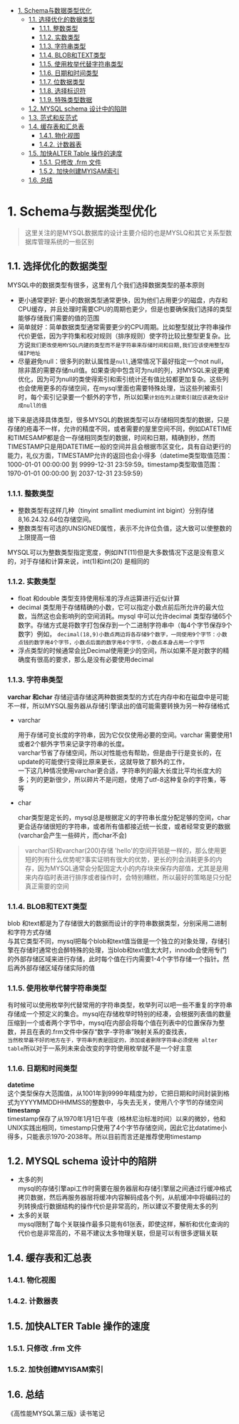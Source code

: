 <!-- TOC -->

- [1. Schema与数据类型优化](#1-schema与数据类型优化)
    - [1.1. 选择优化的数据类型](#11-选择优化的数据类型)
        - [1.1.1. 整数类型](#111-整数类型)
        - [1.1.2. 实数类型](#112-实数类型)
        - [1.1.3. 字符串类型](#113-字符串类型)
        - [1.1.4. BLOB和TEXT类型](#114-blob和text类型)
        - [1.1.5. 使用枚举代替字符串类型](#115-使用枚举代替字符串类型)
        - [1.1.6. 日期和时间类型](#116-日期和时间类型)
        - [1.1.7. 位数据类型](#117-位数据类型)
        - [1.1.8. 选择标识符](#118-选择标识符)
        - [1.1.9. 特殊类型数据](#119-特殊类型数据)
    - [1.2. MYSQL schema 设计中的陷阱](#12-mysql-schema-设计中的陷阱)
    - [1.3. 范式和反范式](#13-范式和反范式)
    - [1.4. 缓存表和汇总表](#14-缓存表和汇总表)
        - [1.4.1. 物化视图](#141-物化视图)
        - [1.4.2. 计数器表](#142-计数器表)
    - [1.5. 加快ALTER Table  操作的速度](#15-加快alter-table--操作的速度)
        - [1.5.1. 只修改 .frm 文件](#151-只修改-frm-文件)
        - [1.5.2. 加快创建MYISAM索引](#152-加快创建myisam索引)
    - [1.6. 总结](#16-总结)

<!-- /TOC -->
# 1. Schema与数据类型优化
> 这里关注的是MYSQL数据库的设计主要介绍的也是MYSLQ和其它关系型数据库管理系统的一些区别
## 1.1. 选择优化的数据类型
MYSQL中的数据类型有很多，这里有几个我们选择数据类型的基本原则
- 更小通常更好: 更小的数据类型通常更快，因为他们占用更少的磁盘，内存和CPU缓存，并且处理时需要CPU的周期也更少，但是也要确保我们选择的类型能够存储我们需要的值的范围
- 简单就好：简单数据类型通常需要更少的CPU周期。比如整型就比字符串操作代价更低，因为字符集和校对规则（排序规则）使字符比较比整型更复杂。比方说`我们更改使用MYSQL内建的类型而不是字符串来存储时间和日期,我们应该使用整型存储IP地址`
- 尽量避免null：很多列的默认属性是`null`,通常情况下最好指定一个not null，除非蒸的需要存储null值。如果查询中包含可为null的列，对MYSQL来说更难优化，因为可为null的类使得索引和索引统计还有值比较都更加复杂。这些列也会使用更多的存储空间，在mysql里面也需要特殊处理，当这些列被索引时，每个索引记录要一个额外的字节，所以如果`计划在列上键索引就应该避免设计成null的值`

接下来是选择具体类型，很多MYSQL的数据类型可以存储相同类型的数据，只是存储的疮毒不一样，允许的精度不同，或者需要的屋里空间不同，例如DATETIME和TIMESAMP都是合一存储相同类型的数据，时间和日期，精确到秒，然而TIMESTAMP只是用DATETIME一般的空间并且会根据市区变化，具有自动更行的能力，礼仪方面，TIMESTAMP允许的返回也会小得多（datetime类型取值范围：1000-01-01 00:00:00 到 9999-12-31 23:59:59。timestamp类型取值范围：1970-01-01 00:00:00 到 2037-12-31 23:59:59）
### 1.1.1. 整数类型
- 整数类型有这样几种（tinyint smallint mediumint int bigint）分别存储8,16.24.32.64位存储空间。
- 整数类型有可选的UNSIGNED属性，表示不允许位负值，这大致可以使整数的上限提高一倍

MYSQL可以为整数类型指定宽度，例如INT(11)但是大多数情况下这是没有意义的，对于存储和计算来说，int(1)和int(20) 是相同的
### 1.1.2. 实数类型
- float 和double 类型支持使用标准的浮点运算进行近似计算
- decimal 类型用于存储精确的小数，它可以指定小数点前后所允许的最大位数，当然这也会影响列的空间消耗。mysql 中可以允许decimal 类型存储65个数字。存储方式是将数字打包保存到一个二进制字符串中（每4个字节保存9个数字）例如，  `decimal(18,9)小数点两边将各存储9个数字，一同使用9个字节：小数点钱的数字用4个字节，小数点后面的数字用4个字节，小数点本身占用一个字节`
- 浮点类型的时候通常会比Decimal使用更少的空间，所以如果不是对数字的精确度有很高的要求，那么是没有必要使用decimal

### 1.1.3. 字符串类型
**varchar 和char**
存储迎请存储这两种数据类型的方式在内存中和在磁盘中是可能不一样，所以MYSQL服务器从存储引擎读出的值可能需要转换为另一种存储格式
- varchar

    用于存储可变长度的字符串，因为它仅仅使用必要的空间。varchar 需要使用1或者2个额外字节来记录字符串的长度。    
    varchar节省了存储空间，所以对性能也有帮助，但是由于行是变长的，在update的可能使行变得比原来更长，这就导致了额外的工作，    
    一下这几种情况使用varchar更合适，字符串列的最大长度比平均长度大的多；列的更新很少，所以碎片不是问题，使用了utf-8这种复杂的字符集，等等
- char

    char类型是定长的，mysql总是根据定义的字符串长度分配足够的空间，char更合适存储很短的字符串，或者所有值都接近统一长度，或者经常变更的数据(varchar会产生一些碎片，而char不会)
> varchar(5)和varchar(200)存储 'hello'的空间开销是一样的，那么使用更短的列有什么优势呢?事实证明有很大的优势，更长的列会消耗更多的内存，因为MYSQL通常会分配固定大小的内存块来保存内部值，尤其是是用来内存临时表进行排序或者操作时，会特别糟糕，所以最好的策略是只分配真正需要的空间
### 1.1.4. BLOB和TEXT类型
blob 和text都是为了存储很大的数据而设计的字符串数据类型，分别采用二进制和字符方式存储    
与其它类型不同，mysql把每个blob和text值当做是一个独立的对象处理，存储引擎在存储时通常也会醉特殊的处理，当blob和text值太大时，innodb会使用专门的外部存储区域来进行存储，此时每个值在行内需要1-4个字节存储一个指针。然后再外部存储区域存储实际的值
### 1.1.5. 使用枚举代替字符串类型
有时候可以使用枚举列代替常用的字符串类型，枚举列可以吧一些不重复的字符串存储成一个预定义的集合。mysql在存储枚举时特别的经凑，会根据列表值的数量压缩到一个或者两个字节中，mysql在内部会将每个值在列表中的位置保存为整数，并且在表的.frm文件中保存“数字-字符串”映射关系的查找表，    
`当然枚举最不好的地方在于，字符串列表是固定的，添加或者删除字符串必须使用 alter table`所以对于一系列未来会改变的字符使用枚举就不是一个好主意
### 1.1.6. 日期和时间类型
**datetime**    
这个类型保存大范围值，从1001年到9999年精度为妙，它把日期和时间封装到格式为YYYYMMDDHHMMSS的整数中，与失去无关，使用八个字节的存储空间    
**timestamp**    
timestamp保存了从1970年1月1日午夜（格林尼治标准时间）以来的微妙，他和UNIX实践出相同，timestamp只使用了4个字节存储空间，因此它比datatime小得多，只能表示1970-2038年。所以目前而言还是推荐使用timestamp

## 1.2. MYSQL schema 设计中的陷阱
- 太多的列    
    mysql的存储引擎api工作时需要在服务器层和存储引擎层之间通过行缓冲格式拷贝数据，然后再服务器层将缓冲内容解码成各个列，从航缓冲中将编码过的列转换成行数据结构的操作代价是非常高的，所以建议不要使用太多的列
- 太多的关联    
    mysql限制了每个关联操作最多只能有61张表，即使这样，解析和优化查询的代价也是非常高的，不易不建议太多物理关联，但是可以有很多逻辑关联


## 1.4. 缓存表和汇总表
### 1.4.1. 物化视图
### 1.4.2. 计数器表
## 1.5. 加快ALTER Table  操作的速度
### 1.5.1. 只修改 .frm 文件
### 1.5.2. 加快创建MYISAM索引
## 1.6. 总结
《高性能MYSQL第三版》读书笔记